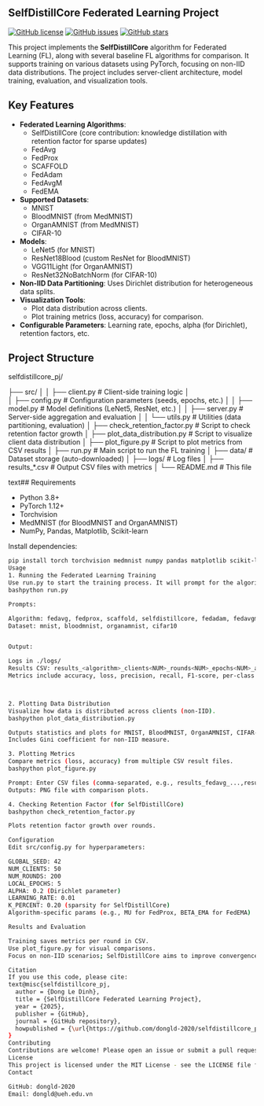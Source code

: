 ## SelfDistillCore Federated Learning Project

[![GitHub license](https://img.shields.io/github/license/dongld-2020/selfdistillcore_pj)](https://github.com/dongld-2020/selfdistillcore_pj/blob/main/LICENSE)
[![GitHub issues](https://img.shields.io/github/issues/dongld-2020/selfdistillcore_pj)](https://github.com/dongld-2020/selfdistillcore_pj/issues)
[![GitHub stars](https://img.shields.io/github/stars/dongld-2020/selfdistillcore_pj)](https://github.com/dongld-2020/selfdistillcore_pj/stargazers)

This project implements the **SelfDistillCore** algorithm for Federated Learning (FL), along with several baseline FL algorithms for comparison. It supports training on various datasets using PyTorch, focusing on non-IID data distributions. The project includes server-client architecture, model training, evaluation, and visualization tools.

## Key Features
- **Federated Learning Algorithms**:
  - SelfDistillCore (core contribution: knowledge distillation with retention factor for sparse updates)
  - FedAvg
  - FedProx
  - SCAFFOLD
  - FedAdam
  - FedAvgM
  - FedEMA
- **Supported Datasets**:
  - MNIST
  - BloodMNIST (from MedMNIST)
  - OrganAMNIST (from MedMNIST)
  - CIFAR-10
- **Models**:
  - LeNet5 (for MNIST)
  - ResNet18Blood (custom ResNet for BloodMNIST)
  - VGG11Light (for OrganAMNIST)
  - ResNet32NoBatchNorm (for CIFAR-10)
- **Non-IID Data Partitioning**: Uses Dirichlet distribution for heterogeneous data splits.
- **Visualization Tools**:
  - Plot data distribution across clients.
  - Plot training metrics (loss, accuracy) for comparison.
- **Configurable Parameters**: Learning rate, epochs, alpha (for Dirichlet), retention factors, etc.

## Project Structure
selfdistillcore_pj/

├── src/
│
│   ├── client.py          # Client-side training logic
│    
│   ├── config.py          # Configuration parameters (seeds, epochs, etc.)
│
│   ├── model.py           # Model definitions (LeNet5, ResNet, etc.)
│
│   ├── server.py          # Server-side aggregation and evaluation
│
│   └── utils.py           # Utilities (data partitioning, evaluation)
│
├── check_retention_factor.py  # Script to check retention factor growth
│
├── plot_data_distribution.py  # Script to visualize client data distribution
│
├── plot_figure.py         # Script to plot metrics from CSV results
│
├── run.py                 # Main script to run the FL training
│
├── data/                  # Dataset storage (auto-downloaded)
│
├── logs/                  # Log files
│
├── results_*.csv          # Output CSV files with metrics
│
└── README.md              # This file


text## Requirements
- Python 3.8+
- PyTorch 1.12+
- Torchvision
- MedMNIST (for BloodMNIST and OrganAMNIST)
- NumPy, Pandas, Matplotlib, Scikit-learn

Install dependencies:
```bash
pip install torch torchvision medmnist numpy pandas matplotlib scikit-learn
Usage
1. Running the Federated Learning Training
Use run.py to start the training process. It will prompt for the algorithm and dataset.
bashpython run.py

Prompts:

Algorithm: fedavg, fedprox, scaffold, selfdistillcore, fedadam, fedavgm, fedema
Dataset: mnist, bloodmnist, organamnist, cifar10


Output:

Logs in ./logs/
Results CSV: results_<algorithm>_clients<NUM>_rounds<NUM>_epochs<NUM>_alpha<ALPHA>_lr<LR>_seed<SEED>_<model>.csv
Metrics include accuracy, loss, precision, recall, F1-score, per-class accuracy, confusion matrix, and communication cost.



2. Plotting Data Distribution
Visualize how data is distributed across clients (non-IID).
bashpython plot_data_distribution.py

Outputs statistics and plots for MNIST, BloodMNIST, OrganAMNIST, CIFAR-10.
Includes Gini coefficient for non-IID measure.

3. Plotting Metrics
Compare metrics (loss, accuracy) from multiple CSV result files.
bashpython plot_figure.py

Prompt: Enter CSV files (comma-separated, e.g., results_fedavg_...,results_selfdistillcore_...)
Outputs: PNG file with comparison plots.

4. Checking Retention Factor (for SelfDistillCore)
bashpython check_retention_factor.py

Plots retention factor growth over rounds.

Configuration
Edit src/config.py for hyperparameters:

GLOBAL_SEED: 42
NUM_CLIENTS: 50
NUM_ROUNDS: 200
LOCAL_EPOCHS: 5
ALPHA: 0.2 (Dirichlet parameter)
LEARNING_RATE: 0.01
K_PERCENT: 0.20 (sparsity for SelfDistillCore)
Algorithm-specific params (e.g., MU for FedProx, BETA_EMA for FedEMA)

Results and Evaluation

Training saves metrics per round in CSV.
Use plot_figure.py for visual comparisons.
Focus on non-IID scenarios; SelfDistillCore aims to improve convergence with sparse updates.

Citation
If you use this code, please cite:
text@misc{selfdistillcore_pj,
  author = {Dong Le Dinh},
  title = {SelfDistillCore Federated Learning Project},
  year = {2025},
  publisher = {GitHub},
  journal = {GitHub repository},
  howpublished = {\url{https://github.com/dongld-2020/selfdistillcore_pj}}
}
Contributing
Contributions are welcome! Please open an issue or submit a pull request.
License
This project is licensed under the MIT License - see the LICENSE file for details.
Contact

GitHub: dongld-2020
Email: dongld@ueh.edu.vn
